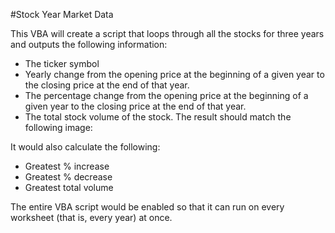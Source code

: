 #Stock Year Market Data

This VBA will create a script that loops through all the stocks for three years and outputs the following information:

* The ticker symbol
* Yearly change from the opening price at the beginning of a given year to the closing price at the end of that year.
* The percentage change from the opening price at the beginning of a given year to the closing price at the end of that year.
* The total stock volume of the stock. The result should match the following image:

It would also calculate the following:
* Greatest % increase 
* Greatest % decrease
* Greatest total volume

The entire VBA script would be enabled so that it can run on every worksheet (that is, every year) at once.

